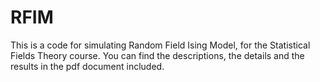 # RFIM

This is a code for simulating Random Field Ising Model, for the Statistical Fields Theory course. You can find the descriptions, the details and the results in the pdf document included.
